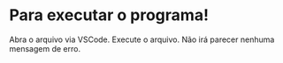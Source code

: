 # Para executar o programa!

Abra o arquivo via VSCode.
Execute o arquivo.
Não irá parecer nenhuma mensagem de erro.
